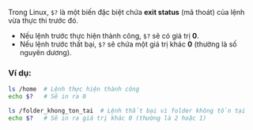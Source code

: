 ﻿Trong Linux, `$?` là một biến đặc biệt chứa **exit status** (mã thoát) của lệnh vừa thực thi trước đó.

- Nếu lệnh trước thực hiện thành công, `$?` sẽ có giá trị **0**.
- Nếu lệnh trước thất bại, `$?` sẽ chứa một giá trị khác **0** (thường là số nguyên dương).

### Ví dụ:

```bash
ls /home  # Lệnh thực hiện thành công
echo $?   # Sẽ in ra 0

ls /folder_khong_ton_tai  # Lệnh thất bại vì folder không tồn tại
echo $?   # Sẽ in ra giá trị khác 0 (thường là 2 hoặc 1)
